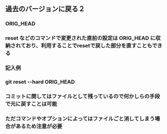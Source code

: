 ## 過去のバージョンに戻る２
### ORIG_HEAD
### reset などのコマンドで変更された直前の設定は ORIG_HEAD に収納されており、利用することでresetで戻した部分を直すこともできる
### 記入例
### git reset --hard ORIG_HEAD
### コミットに関してはファイルとして残っているので何かしらの手段で元に戻すことは可能
### ただコマンドやオプションによってはファイルごと消してしまう場合があるため注意が必要
